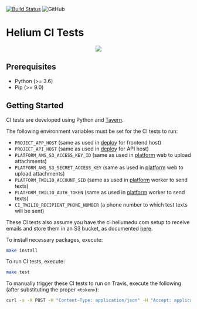 [![Build Status](https://travis-ci.org/HeliumEdu/ci-tests.svg?branch=master)](https://travis-ci.org/HeliumEdu/ci-tests)
![GitHub](https://img.shields.io/github/license/heliumedu/ci-tests)

# Helium CI Tests

<p align="center"><img src="https://www.heliumedu.com/assets/img/logo_full_blue.png" /></p>

## Prerequisites

- Python (>= 3.6)
- Pip (>= 9.0)

## Getting Started
CI tests are developed using Python and [Tavern](https://taverntesting.github.io/).

The following environment variables must be set for the CI tests to run:

- `PROJECT_APP_HOST` (same as used in [deploy](https://github.com/HeliumEdu/deploy) for frontend host)
- `PROJECT_API_HOST` (same as used in [deploy](https://github.com/HeliumEdu/deploy) for API host)
- `PLATFORM_AWS_S3_ACCESS_KEY_ID` (same as used in [platform](https://github.com/HeliumEdu/platform) web to upload attachments)
- `PLATFORM_AWS_S3_SECRET_ACCESS_KEY` (same as used in [platform](https://github.com/HeliumEdu/platform) web to upload attachments)
- `PLATFORM_TWILIO_ACCOUNT_SID` (same as used in [platform](https://github.com/HeliumEdu/platform) worker to send texts)
- `PLATFORM_TWILIO_AUTH_TOKEN` (same as used in [platform](https://github.com/HeliumEdu/platform) worker to send texts)
- `CI_TWILIO_RECIPIENT_PHONE_NUMBER` (a phone number to which test texts will be sent)

These CI tests also assume you have the ci.heliumedu.com setup to receive emails and store them in an S3 bucket, as
documented [here](https://docs.aws.amazon.com/ses/latest/DeveloperGuide/receiving-email-getting-started.html).

To install necessary packages, execute:

```sh
make install
```

To run CI tests, execute:

```sh
make test
```

To manually trigger these CI tests to run on Travis, execute the following (after substituting the proper `<token>`):

```sh
curl -s -X POST -H "Content-Type: application/json" -H "Accept: application/json" -H "Travis-API-Version: 3" -H "Authorization: token <token>" -d '{"request":{"branch":"master"}}' https://api.travis-ci.org/repo/HeliumEdu%2Fci-tests/requests
```
